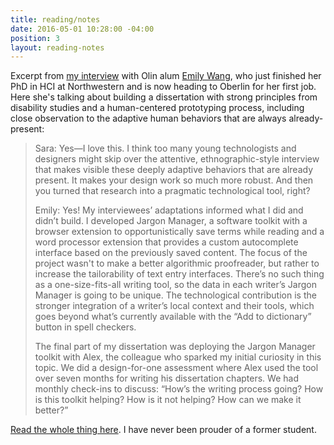 ```yaml
---
title: reading/notes
date: 2016-05-01 10:28:00 -04:00
position: 3
layout: reading-notes
---
```


Excerpt from [my interview](https://www.olin.edu/articles/building-purpose-how-craft-phd-ethical-tech) with Olin alum [Emily Wang](https://www.oberlin.edu/emily-wang), who just finished her PhD in HCI at Northwestern and is now heading to Oberlin for her first job. Here she's talking about building a dissertation with strong principles from disability studies and a human-centered prototyping process, including close observation to the adaptive human behaviors that are always already-present:

>Sara: Yes—I love this. I think too many young technologists and designers might skip over the attentive, ethnographic-style interview that makes visible these deeply adaptive behaviors that are already present. It makes your design work so much more robust. And then you turned that research into a pragmatic technological tool, right? 
>
>Emily: Yes! My interviewees’ adaptations informed what I did and didn’t build. I developed Jargon Manager, a software toolkit with a browser extension to opportunistically save terms while reading and a word processor extension that provides a custom autocomplete interface based on the previously saved content. The focus of the project wasn't to make a better algorithmic proofreader, but rather to increase the tailorability of text entry interfaces. There’s no such thing as a one-size-fits-all writing tool, so the data in each writer’s Jargon Manager is going to be unique. The technological contribution is the stronger integration of a writer’s local context and their tools, which goes beyond what’s currently available with the “Add to dictionary” button in spell checkers. 
>
>The final part of my dissertation was deploying the Jargon Manager toolkit with Alex, the colleague who sparked my initial curiosity in this topic. We did a design-for-one assessment where Alex used the tool over seven months for writing his dissertation chapters. We had monthly check-ins to discuss: “How’s the writing process going? How is this toolkit helping? How is it not helping? How can we make it better?”

[Read the whole thing here](https://www.olin.edu/articles/building-purpose-how-craft-phd-ethical-tech). I have never been prouder of a former student.